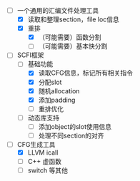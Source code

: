 + [ ] 一个通用的汇编文件处理工具
  + [x] 读取和整理section，file loc信息
  + [x] 重排
    + [x] （可能需要）函数分割
    + [ ] （可能需要）基本快分割
+ [ ] SCFI框架
  + [ ] 基础功能
    + [x]  读取CFG信息，标记所有相关指令
    + [x]  分配slot
      + [x] 随机allocation
    + [x]  添加padding
    + [ ]  重排优化
  + [ ] 动态库支持
    + [ ] 添加object的slot使用信息
    + [ ] 处理不同section的对齐
+ [ ] CFG生成工具
  + [x] LLVM icall
  + [ ] C++ 虚函数
  + [ ] switch 等其他